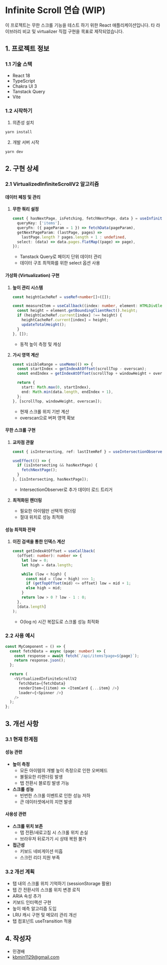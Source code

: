 # Infinite Scroll 연습 (WIP)

이 프로젝트는 무한 스크롤 기능을 테스트 하기 위한 React 애플리케이션입니다. 타 라이브러리 비교 및 virtualizer 직접 구현을 목표로 제작되었습니다.

## 1. 프로젝트 정보

### 1.1 기술 스택

- React 18
- TypeScript
- Chakra UI 3
- Tanstack Query
- Vite

### 1.2 시작하기

1. 의존성 설치

```bash
yarn install
```

2. 개발 서버 시작

```bash
yarn dev
```

## 2. 구현 상세

### 2.1 VirtualizedInfiniteScrollV2 알고리즘

#### 데이터 페칭 및 관리

1. **무한 쿼리 설정**
   ```typescript
   const { hasNextPage, isFetching, fetchNextPage, data } = useInfiniteQuery({
     queryKey: ['items'],
     queryFn: ({ pageParam = 1 }) => fetchData(pageParam),
     getNextPageParam: (lastPage, pages) =>
       lastPage.length ? pages.length + 1 : undefined,
     select: (data) => data.pages.flatMap((page) => page),
   });
   ```
   - Tanstack Query로 페이지 단위 데이터 관리
   - 데이터 구조 최적화를 위한 select 옵션 사용

#### 가상화 (Virtualization) 구현

1. **높이 관리 시스템**

   ```typescript
   const heightCacheRef = useRef<number[]>([]);

   const measureItem = useCallback((index: number, element: HTMLDivElement) => {
     const height = element.getBoundingClientRect().height;
     if (heightCacheRef.current[index] !== height) {
       heightCacheRef.current[index] = height;
       updateTotalHeight();
     }
   }, []);
   ```

   - 동적 높이 측정 및 캐싱

2. **가시 영역 계산**

   ```typescript
   const visibleRange = useMemo(() => {
     const startIndex = getIndexAtOffset(scrollTop - overscan);
     const endIndex = getIndexAtOffset(scrollTop + windowHeight + overscan);

     return {
       start: Math.max(0, startIndex),
       end: Math.min(data.length, endIndex + 1),
     };
   }, [scrollTop, windowHeight, overscan]);
   ```

   - 현재 스크롤 위치 기반 계산
   - overscan으로 버퍼 영역 확보

#### 무한 스크롤 구현

1. **교차점 관찰**

   ```typescript
   const { isIntersecting, ref: lastItemRef } = useIntersectionObserver();

   useEffect(() => {
     if (isIntersecting && hasNextPage) {
       fetchNextPage();
     }
   }, [isIntersecting, hasNextPage]);
   ```

   - IntersectionObserver로 추가 데이터 로드 트리거

2. **최적화된 렌더링**

   - 필요한 아이템만 선택적 렌더링
   - 절대 위치로 성능 최적화

#### 성능 최적화 전략

1. **이진 검색을 통한 인덱스 계산**

   ```typescript
   const getIndexAtOffset = useCallback(
     (offset: number): number => {
       let low = 0;
       let high = data.length;

       while (low < high) {
         const mid = (low + high) >>> 1;
         if (getTopOffset(mid) <= offset) low = mid + 1;
         else high = mid;
       }
       return low > 0 ? low - 1 : 0;
     },
     [data.length]
   );
   ```

   - O(log n) 시간 복잡도로 스크롤 성능 최적화

### 2.2 사용 예시

```typescript
const MyComponent = () => {
  const fetchData = async (page: number) => {
    const response = await fetch(`/api/items?page=${page}`);
    return response.json();
  };

  return (
    <VirtualizedInfiniteScrollV2
      fetchData={fetchData}
      renderItem={(item) => <ItemCard {...item} />}
      loader={<Spinner />}
    />
  );
};
```

## 3. 개선 사항

### 3.1 현재 한계점

#### 성능 관련

- **높이 측정**
  - 모든 아이템의 개별 높이 측정으로 인한 오버헤드
  - 불필요한 리렌더링 발생
  - 탭 전환시 블로킹 발생 가능
- **스크롤 성능**
  - 빈번한 스크롤 이벤트로 인한 성능 저하
  - 큰 데이터셋에서의 지연 발생

#### 사용성 관련

- **스크롤 위치 보존**
  - 탭 전환/새로고침 시 스크롤 위치 손실
  - 브라우저 뒤로가기 시 상태 복원 불가
- **접근성**
  - 키보드 네비게이션 미흡
  - 스크린 리더 지원 부족

### 3.2 개선 계획

- 탭 내의 스크롤 위치 기억하기 (sessionStorage 활용)
- 탭 간 전환시의 스크롤 위치 변경 로직
- ARIA 속성 추가
- 키보드 인터랙션 구현
- 높이 예측 알고리즘 도입
- LRU 캐시 구현 및 메모리 관리 개선
- 탭 컴포넌트 useTransition 적용

## 4. 작성자

- 민경배
- kbmin1129@gmail.com
